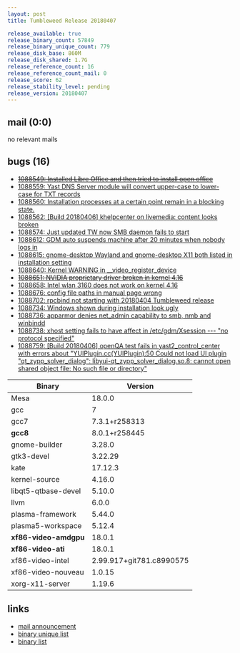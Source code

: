 ```yaml
---
layout: post
title: Tumbleweed Release 20180407

release_available: true
release_binary_count: 57849
release_binary_unique_count: 779
release_disk_base: 860M
release_disk_shared: 1.7G
release_reference_count: 16
release_reference_count_mail: 0
release_score: 62
release_stability_level: pending
release_version: 20180407
---
```


## mail (0:0)

no relevant mails

## bugs (16)

<!--more-->

- ~~[1088549: Installed Libre Office and then tried to install open office](https://bugzilla.opensuse.org/show_bug.cgi?id=1088549)~~
- [1088559: Yast DNS Server module will convert upper-case to lower-case for TXT records](https://bugzilla.opensuse.org/show_bug.cgi?id=1088559)
- [1088560: Installation processes at a certain point remain in a blocking state.](https://bugzilla.opensuse.org/show_bug.cgi?id=1088560)
- [1088562: [Build 20180406] khelpcenter on livemedia: content looks broken](https://bugzilla.opensuse.org/show_bug.cgi?id=1088562)
- [1088574: Just updated TW now SMB daemon fails to start](https://bugzilla.opensuse.org/show_bug.cgi?id=1088574)
- [1088612: GDM auto suspends machine after 20 minutes when nobody logs in](https://bugzilla.opensuse.org/show_bug.cgi?id=1088612)
- [1088615: gnome-desktop Wayland and gnome-desktop X11 both listed in installation setting](https://bugzilla.opensuse.org/show_bug.cgi?id=1088615)
- [1088640: Kernel WARNING in __video_register_device](https://bugzilla.opensuse.org/show_bug.cgi?id=1088640)
- ~~[1088651: NVIDIA proprietary driver broken in kernel 4.16](https://bugzilla.opensuse.org/show_bug.cgi?id=1088651)~~
- [1088658: Intel wlan 3160 does not work on kernel 4.16](https://bugzilla.opensuse.org/show_bug.cgi?id=1088658)
- [1088676: config file paths in manual page wrong](https://bugzilla.opensuse.org/show_bug.cgi?id=1088676)
- [1088702: rpcbind not starting with 20180404 Tumbleweed release](https://bugzilla.opensuse.org/show_bug.cgi?id=1088702)
- [1088734: Windows shown during installation look ugly](https://bugzilla.opensuse.org/show_bug.cgi?id=1088734)
- [1088736: apparmor denies net_admin capability to smb, nmb and winbindd](https://bugzilla.opensuse.org/show_bug.cgi?id=1088736)
- [1088738: xhost setting fails to have affect in /etc/gdm/Xsession --- "no protocol specified"](https://bugzilla.opensuse.org/show_bug.cgi?id=1088738)
- [1088759: [Build 20180406] openQA test fails in yast2_control_center with errors about "YUIPlugin.cc(YUIPlugin):50 Could not load UI plugin "qt_zypp_solver_dialog": libyui-qt_zypp_solver_dialog.so.8: cannot open shared object file: No such file or directory"](https://bugzilla.opensuse.org/show_bug.cgi?id=1088759)

Binary | Version
--- | ---
Mesa | 18.0.0
gcc | 7
gcc7 | 7.3.1+r258313
**gcc8** | 8.0.1+r258445
gnome-builder | 3.28.0
gtk3-devel | 3.22.29
kate | 17.12.3
kernel-source | 4.16.0
libqt5-qtbase-devel | 5.10.0
llvm | 6.0.0
plasma-framework | 5.44.0
plasma5-workspace | 5.12.4
**xf86-video-amdgpu** | 18.0.1
**xf86-video-ati** | 18.0.1
xf86-video-intel | 2.99.917+git781.c8990575
xf86-video-nouveau | 1.0.15
xorg-x11-server | 1.19.6

## links

- [mail announcement](https://lists.opensuse.org/opensuse-factory/2018-04/msg00378.html)
- [binary unique list](http://download.tumbleweed.boombatower.com/20180407/rpm.unique.list)
- [binary list](http://download.tumbleweed.boombatower.com/20180407/rpm.list)
